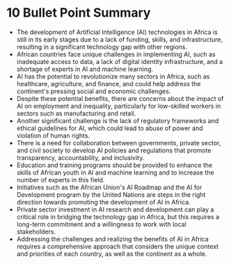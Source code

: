 # 10 Bullet Point Summary

- The development of Artificial Intelligence (AI) technologies in Africa is still in its early stages due to a lack of funding, skills, and infrastructure, resulting in a significant technology gap with other regions.
- African countries face unique challenges in implementing AI, such as inadequate access to data, a lack of digital identity infrastructure, and a shortage of experts in AI and machine learning.
- AI has the potential to revolutionize many sectors in Africa, such as healthcare, agriculture, and finance, and could help address the continent's pressing social and economic challenges.
- Despite these potential benefits, there are concerns about the impact of AI on employment and inequality, particularly for low-skilled workers in sectors such as manufacturing and retail.
- Another significant challenge is the lack of regulatory frameworks and ethical guidelines for AI, which could lead to abuse of power and violation of human rights.
- There is a need for collaboration between governments, private sector, and civil society to develop AI policies and regulations that promote transparency, accountability, and inclusivity.
- Education and training programs should be provided to enhance the skills of African youth in AI and machine learning and to increase the number of experts in this field.
- Initiatives such as the African Union's AI Roadmap and the AI for Development program by the United Nations are steps in the right direction towards promoting the development of AI in Africa.
- Private sector investment in AI research and development can play a critical role in bridging the technology gap in Africa, but this requires a long-term commitment and a willingness to work with local stakeholders.
- Addressing the challenges and realizing the benefits of AI in Africa requires a comprehensive approach that considers the unique context and priorities of each country, as well as the continent as a whole.
